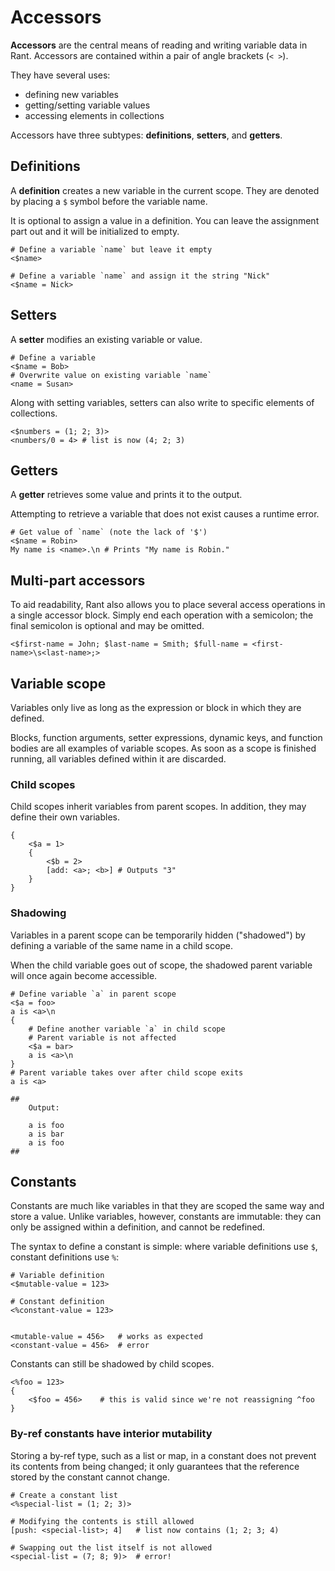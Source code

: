 # Accessors

**Accessors** are the central means of reading and writing variable data in Rant.
Accessors are contained within a pair of angle brackets (`< >`).

They have several uses:
* defining new variables
* getting/setting variable values
* accessing elements in collections

Accessors have three subtypes: **definitions**, **setters**, and **getters**.

## Definitions

A **definition** creates a new variable in the current scope.
They are denoted by placing a `$` symbol before the variable name.

It is optional to assign a value in a definition.
You can leave the assignment part out and it will be initialized to empty.

```rant
# Define a variable `name` but leave it empty
<$name>

# Define a variable `name` and assign it the string "Nick"
<$name = Nick>
```

## Setters

A **setter** modifies an existing variable or value.

```rant
# Define a variable
<$name = Bob>
# Overwrite value on existing variable `name`
<name = Susan>
```

Along with setting variables, setters can also write to specific elements of collections.

```rant
<$numbers = (1; 2; 3)>
<numbers/0 = 4> # list is now (4; 2; 3)
```

## Getters

A **getter** retrieves some value and prints it to the output.

Attempting to retrieve a variable that does not exist causes a runtime error.

```rant
# Get value of `name` (note the lack of '$')
<$name = Robin>
My name is <name>.\n # Prints "My name is Robin."
```

## Multi-part accessors

To aid readability, Rant also allows you to place several access operations in a single accessor block.
Simply end each operation with a semicolon; the final semicolon is optional and may be omitted.

```rant
<$first-name = John; $last-name = Smith; $full-name = <first-name>\s<last-name>;>
```

## Variable scope

Variables only live as long as the expression or block in which they are defined.

Blocks, function arguments, setter expressions, dynamic keys, and function bodies are all examples of variable scopes.
As soon as a scope is finished running, all variables defined within it are discarded.

### Child scopes

Child scopes inherit variables from parent scopes. In addition, they may define their own variables.

```rant
{
    <$a = 1>
    {
        <$b = 2>
        [add: <a>; <b>] # Outputs "3"
    }
}
```

### Shadowing

Variables in a parent scope can be temporarily hidden ("shadowed") by defining a variable of the same name in a child scope.

When the child variable goes out of scope, the shadowed parent variable will once again become accessible.

```rant
# Define variable `a` in parent scope
<$a = foo>
a is <a>\n
{
    # Define another variable `a` in child scope
    # Parent variable is not affected
    <$a = bar>
    a is <a>\n
}
# Parent variable takes over after child scope exits
a is <a>

##
    Output:

    a is foo
    a is bar
    a is foo
##
```

## Constants

Constants are much like variables in that they are scoped the same way and store a value.
Unlike variables, however, constants are immutable: they can only be assigned within a definition, and cannot be redefined.

The syntax to define a constant is simple: where variable definitions use `$`, constant definitions use `%`:

```rant
# Variable definition
<$mutable-value = 123>

# Constant definition
<%constant-value = 123>


<mutable-value = 456>   # works as expected
<constant-value = 456>  # error
```

Constants can still be shadowed by child scopes.

```rant
<%foo = 123>
{
    <$foo = 456>    # this is valid since we're not reassigning ^foo
}
```

### By-ref constants have interior mutability

Storing a by-ref type, such as a list or map, in a constant does not prevent its contents from being changed; 
it only guarantees that the reference stored by the constant cannot change.

```rant
# Create a constant list
<%special-list = (1; 2; 3)>

# Modifying the contents is still allowed
[push: <special-list>; 4]   # list now contains (1; 2; 3; 4)

# Swapping out the list itself is not allowed
<special-list = (7; 8; 9)>  # error!
```
